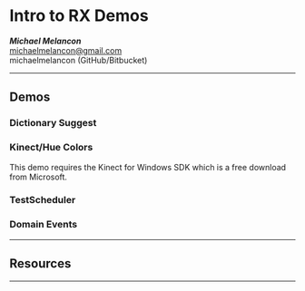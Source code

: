 # Intro to RX Demos  
***Michael Melancon***  
michaelmelancon@gmail.com  
michaelmelancon (GitHub/Bitbucket)  

---
## Demos  

### Dictionary Suggest

### Kinect/Hue Colors

This demo requires the Kinect for Windows SDK which is a free download from Microsoft.

### TestScheduler

### Domain Events  

---
## Resources

---
